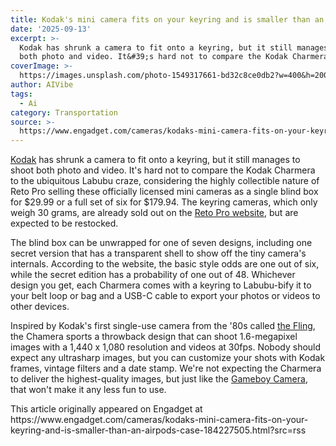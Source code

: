 ```yaml
---
title: Kodak's mini camera fits on your keyring and is smaller than an AirPods case
date: '2025-09-13'
excerpt: >-
  Kodak has shrunk a camera to fit onto a keyring, but it still manages to shoot
  both photo and video. It&#39;s hard not to compare the Kodak Charmera t...
coverImage: >-
  https://images.unsplash.com/photo-1549317661-bd32c8ce0db2?w=400&h=200&fit=crop&auto=format
author: AIVibe
tags:
  - Ai
category: Transportation
source: >-
  https://www.engadget.com/cameras/kodaks-mini-camera-fits-on-your-keyring-and-is-smaller-than-an-airpods-case-184227505.html?src=rss
---
```

<p><a data-i13n="elm:context_link;elmt:doNotAffiliate;cpos:1;pos:1" class="no-affiliate-link" href="https://www.engadget.com/general/a-tale-of-four-kodaks-173040742.html">Kodak</a> has shrunk a camera to fit onto a keyring, but it still manages to shoot both photo and video. It&#39;s hard not to compare the Kodak Charmera to the ubiquitous Labubu craze, considering the highly collectible nature of Reto Pro selling these officially licensed mini cameras as a single blind box for $29.99 or a full set of six for $179.94. The keyring cameras, which only weigh 30 grams, are already sold out on the <a data-i13n="elm:context_link;elmt:doNotAffiliate;cpos:2;pos:1" class="no-affiliate-link" href="https://www.kodak.retopro.co/products/kodak-charmera-br-keychain-digital-camera-blind-box">Reto Pro website</a>, but are expected to be restocked.</p>
<p>The blind box can be unwrapped for one of seven designs, including one secret version that has a transparent shell to show off the tiny camera&#39;s internals. According to the website, the basic style odds are one out of six, while the secret edition has a probability of one out of 48. Whichever design you get, each Charmera comes with a keyring to Labubu-bify it to your belt loop or bag and a USB-C cable to export your photos or videos to other devices.</p>
<span id="end-legacy-contents"></span><p>Inspired by Kodak&#39;s first single-use camera from the &#39;80s called <a data-i13n="elm:context_link;elmt:doNotAffiliate;cpos:3;pos:1" class="no-affiliate-link" href="https://collection.sciencemuseumgroup.org.uk/objects/co203447/kodak-fling-200-disposable-cameras">the Fling</a>, the Chamera sports a throwback design that can shoot 1.6-megapixel images with a 1,440 x 1,080 resolution and videos at 30fps. Nobody should expect any ultrasharp images, but you can customize your shots with Kodak frames, vintage filters and a date stamp. We&#39;re not expecting the Charmera to deliver the highest-quality images, but just like the <a data-i13n="cpos:4;pos:1" href="https://www.engadget.com/this-nifty-fan-made-game-boy-camera-is-the-size-of-a-cartridge-185209536.html">Gameboy Camera</a>, that won&#39;t make it any less fun to use.</p>This article originally appeared on Engadget at https://www.engadget.com/cameras/kodaks-mini-camera-fits-on-your-keyring-and-is-smaller-than-an-airpods-case-184227505.html?src=rss
